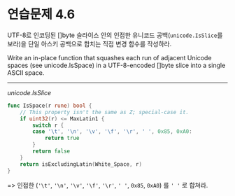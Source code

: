 # 연습문제 4.6

UTF-8로 인코딩된 []byte 슬라이스 안의 인접한 유니코드 공백(`unicode.IsSlice`를 보라)을 단일 아스키 공백으로 합치는 직접 변경 함수를 작성하라.

Write an in-place function that squashes each run of adjacent Unicode spaces (see unicode.IsSpace) in a UTF-8-encoded []byte slice into a single ASCII space.

<hr>

*unicode.IsSlice*
```go
func IsSpace(r rune) bool {
	// This property isn't the same as Z; special-case it.
	if uint32(r) <= MaxLatin1 {
		switch r {
		case '\t', '\n', '\v', '\f', '\r', ' ', 0x85, 0xA0:
			return true
		}
		return false
	}
	return isExcludingLatin(White_Space, r)
}
```

=> 인접한 (`'\t'`, `'\n'`, `'\v'`, `'\f'`, `'\r'`, `' '`, `0x85`, `0xA0`) 를 `' '` 로 합쳐라.  

